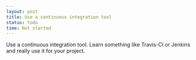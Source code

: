 ```yaml
---
layout: post
title: Use a continuous integration tool
status: todo
time: Not started
---
```

Use a continuous integration tool.  Learn something like Travis-CI or Jenkins and really use it for your project.
